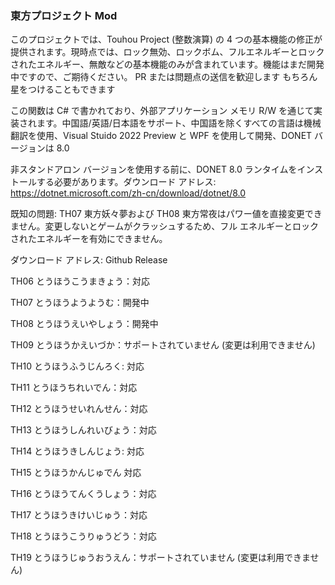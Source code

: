 ### 東方プロジェクト Mod
このプロジェクトでは、Touhou Project (整数演算) の 4 つの基本機能の修正が提供されます。現時点では、ロック無効、ロックボム、フルエネルギーとロックされたエネルギー、無敵などの基本機能のみが含まれています。機能はまだ開発中ですので、ご期待ください。 PR または問題点の送信を歓迎します もちろん星をつけることもできます

この関数は C# で書かれており、外部アプリケーション メモリ R/W を通じて実装されます。中国語/英語/日本語をサポート、中国語を除くすべての言語は機械翻訳を使用、Visual Stuido 2022 Preview と WPF を使用して開発、DONET バージョンは 8.0

非スタンドアロン バージョンを使用する前に、DONET 8.0 ランタイムをインストールする必要があります。ダウンロード アドレス: https://dotnet.microsoft.com/zh-cn/download/dotnet/8.0

既知の問題: TH07 東方妖々夢および TH08 東方常夜はパワー値を直接変更できません。変更しないとゲームがクラッシュするため、フル エネルギーとロックされたエネルギーを有効にできません。

ダウンロード アドレス: Github Release

TH06 とうほうこうまきょう：対応

TH07 とうほうようようむ：開発中

TH08 とうほうえいやしょう：開発中

TH09 とうほうかえいづか：サポートされていません (変更は利用できません)

TH10 とうほうふうじんろく: 対応

TH11 とうほうちれいでん：対応

TH12 とうほうせいれんせん：対応

TH13 とうほうしんれいびょう：対応

TH14 とうほうきしんじょう: 対応

TH15 とうほうかんじゅでん 対応

TH16 とうほうてんくうしょう：対応

TH17 とうほうきけいじゅう：対応

TH18 とうほうこうりゅうどう：対応

TH19 とうほうじゅうおうえん：サポートされていません (変更は利用できません)
